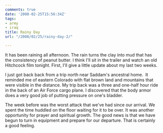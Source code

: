 ```yaml
---
comments: true
date: '2008-02-25T15:56:34Z'
tags:
- army
- iraq
title: Rainy Day
url: "/2008/02/25/rainy-day-2/"

---
```

<p>It has been raining all afternoon. The rain turns the clay into mud that has the consistency of peanut butter. I think I'll sit in the trailer and watch an old Hitchcock film tonight. First, I'll give a little update about my last two weeks.</p>
<p>I just got back back from a trip north near Saddam's ancestral home.  It reminded me of eastern Colorado with flat brown land and mountains that were visible in the distance. My trip back was a three and one-half hour ride in the back of an Air Force cargo plane. I discovered that the body armor does a very good job of putting pressure on one's bladder.</p>
<p>The week before was the worst attack that we've had since our arrival. We spent the time huddled on the floor waiting for it to be over. It was another opportunity for prayer and spiritual growth. The good news is that we have begun to turn in equipment and prepare for our departure. That is certainly a good feeling.</p>
